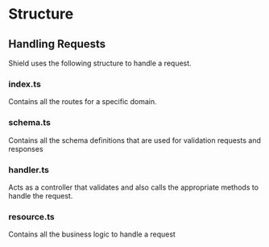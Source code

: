 # Structure

## Handling Requests

Shield uses the following structure to handle a request.

### index.ts

Contains all the routes for a specific domain.

### schema.ts

Contains all the schema definitions that are used for validation requests and responses

### handler.ts

Acts as a controller that validates and also calls the appropriate methods to handle the request.

### resource.ts

Contains all the business logic to handle a request


